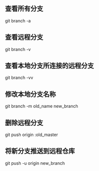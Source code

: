 ## 查看所有分支
git branch -a
## 查看远程分支
git branch -v
## 查看本地分支所连接的远程分支
git branch -vv

## 修改本地分支名称
git branch -m old_name new_branch

## 删除远程分支
git push origin :old_master

## 将新分支推送到远程仓库
git push -u origin new_branch